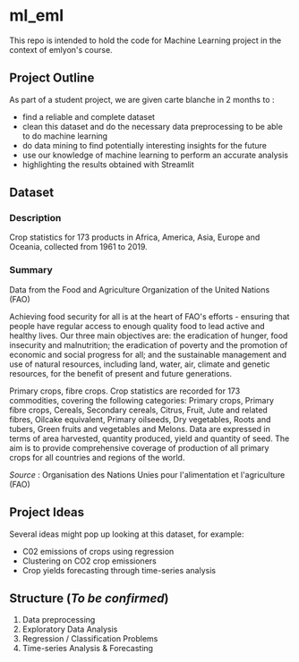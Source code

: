 # ml_eml

This repo is intended to hold the code for Machine Learning project in the context of emlyon's course.

## Project Outline

As part of a student project, we are given carte blanche in 2 months to :

- find a reliable and complete dataset
- clean this dataset and do the necessary data preprocessing to be able to do machine learning
- do data mining to find potentially interesting insights for the future
- use our knowledge of machine learning to perform an accurate analysis
- highlighting the results obtained with Streamlit

## Dataset

### Description

Crop statistics for 173 products in Africa, America, Asia, Europe and Oceania, collected from 1961 to 2019.

### Summary

Data from the Food and Agriculture Organization of the United Nations (FAO)

Achieving food security for all is at the heart of FAO's efforts - ensuring that people have regular access to enough quality food to lead active and healthy lives.
Our three main objectives are: the eradication of hunger, food insecurity and malnutrition; the eradication of poverty and the promotion of economic and social progress for all; and the sustainable management and use of natural resources, including land, water, air, climate and genetic resources, for the benefit of present and future generations.

Primary crops, fibre crops. Crop statistics are recorded for 173 commodities, covering the following categories: Primary crops, Primary fibre crops, Cereals, Secondary cereals, Citrus, Fruit, Jute and related fibres, Oilcake equivalent, Primary oilseeds, Dry vegetables, Roots and tubers, Green fruits and vegetables and Melons. Data are expressed in terms of area harvested, quantity produced, yield and quantity of seed. The aim is to provide comprehensive coverage of production of all primary crops for all countries and regions of the world.

_Source_ : Organisation des Nations Unies pour l'alimentation et l'agriculture (FAO)

## Project Ideas

Several ideas might pop up looking at this dataset, for example:

- C02 emissions of crops using regression
- Clustering on CO2 crop emissioners
- Crop yields forecasting through time-series analysis

## Structure (_To be confirmed_)

1. Data preprocessing
2. Exploratory Data Analysis
3. Regression / Classification Problems
4. Time-series Analysis & Forecasting
